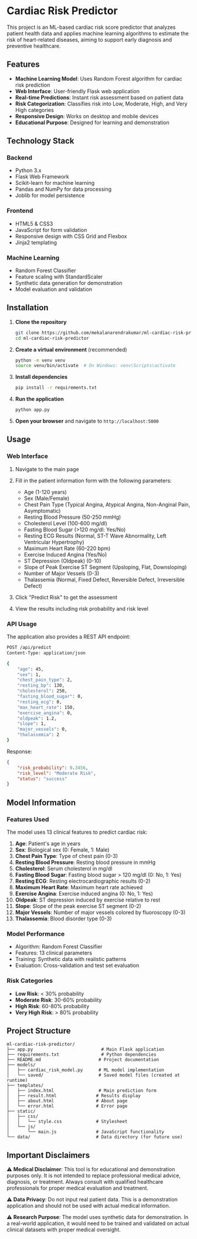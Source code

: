 # Cardiac Risk Predictor

This project is an ML-based cardiac risk score predictor that analyzes patient health data and applies machine learning algorithms to estimate the risk of heart-related diseases, aiming to support early diagnosis and preventive healthcare.

## Features

- **Machine Learning Model**: Uses Random Forest algorithm for cardiac risk prediction
- **Web Interface**: User-friendly Flask web application
- **Real-time Predictions**: Instant risk assessment based on patient data
- **Risk Categorization**: Classifies risk into Low, Moderate, High, and Very High categories
- **Responsive Design**: Works on desktop and mobile devices
- **Educational Purpose**: Designed for learning and demonstration

## Technology Stack

### Backend
- Python 3.x
- Flask Web Framework
- Scikit-learn for machine learning
- Pandas and NumPy for data processing
- Joblib for model persistence

### Frontend
- HTML5 & CSS3
- JavaScript for form validation
- Responsive design with CSS Grid and Flexbox
- Jinja2 templating

### Machine Learning
- Random Forest Classifier
- Feature scaling with StandardScaler
- Synthetic data generation for demonstration
- Model evaluation and validation

## Installation

1. **Clone the repository**
   ```bash
   git clone https://github.com/mekalanarendrakumar/ml-cardiac-risk-predictor.git
   cd ml-cardiac-risk-predictor
   ```

2. **Create a virtual environment** (recommended)
   ```bash
   python -m venv venv
   source venv/bin/activate  # On Windows: venv\Scripts\activate
   ```

3. **Install dependencies**
   ```bash
   pip install -r requirements.txt
   ```

4. **Run the application**
   ```bash
   python app.py
   ```

5. **Open your browser** and navigate to `http://localhost:5000`

## Usage

### Web Interface

1. Navigate to the main page
2. Fill in the patient information form with the following parameters:
   - Age (1-120 years)
   - Sex (Male/Female)
   - Chest Pain Type (Typical Angina, Atypical Angina, Non-Anginal Pain, Asymptomatic)
   - Resting Blood Pressure (50-250 mmHg)
   - Cholesterol Level (100-600 mg/dl)
   - Fasting Blood Sugar (>120 mg/dl: Yes/No)
   - Resting ECG Results (Normal, ST-T Wave Abnormality, Left Ventricular Hypertrophy)
   - Maximum Heart Rate (60-220 bpm)
   - Exercise Induced Angina (Yes/No)
   - ST Depression (Oldpeak) (0-10)
   - Slope of Peak Exercise ST Segment (Upsloping, Flat, Downsloping)
   - Number of Major Vessels (0-3)
   - Thalassemia (Normal, Fixed Defect, Reversible Defect, Irreversible Defect)

3. Click "Predict Risk" to get the assessment
4. View the results including risk probability and risk level

### API Usage

The application also provides a REST API endpoint:

```bash
POST /api/predict
Content-Type: application/json

{
    "age": 45,
    "sex": 1,
    "chest_pain_type": 2,
    "resting_bp": 130,
    "cholesterol": 250,
    "fasting_blood_sugar": 0,
    "resting_ecg": 0,
    "max_heart_rate": 150,
    "exercise_angina": 0,
    "oldpeak": 1.2,
    "slope": 1,
    "major_vessels": 0,
    "thalassemia": 2
}
```

Response:
```json
{
    "risk_probability": 0.3456,
    "risk_level": "Moderate Risk",
    "status": "success"
}
```

## Model Information

### Features Used
The model uses 13 clinical features to predict cardiac risk:

1. **Age**: Patient's age in years
2. **Sex**: Biological sex (0: Female, 1: Male)
3. **Chest Pain Type**: Type of chest pain (0-3)
4. **Resting Blood Pressure**: Resting blood pressure in mmHg
5. **Cholesterol**: Serum cholesterol in mg/dl
6. **Fasting Blood Sugar**: Fasting blood sugar > 120 mg/dl (0: No, 1: Yes)
7. **Resting ECG**: Resting electrocardiographic results (0-2)
8. **Maximum Heart Rate**: Maximum heart rate achieved
9. **Exercise Angina**: Exercise induced angina (0: No, 1: Yes)
10. **Oldpeak**: ST depression induced by exercise relative to rest
11. **Slope**: Slope of the peak exercise ST segment (0-2)
12. **Major Vessels**: Number of major vessels colored by fluoroscopy (0-3)
13. **Thalassemia**: Blood disorder type (0-3)

### Model Performance
- Algorithm: Random Forest Classifier
- Features: 13 clinical parameters
- Training: Synthetic data with realistic patterns
- Evaluation: Cross-validation and test set evaluation

### Risk Categories
- **Low Risk**: < 30% probability
- **Moderate Risk**: 30-60% probability
- **High Risk**: 60-80% probability
- **Very High Risk**: > 80% probability

## Project Structure

```
ml-cardiac-risk-predictor/
├── app.py                          # Main Flask application
├── requirements.txt                # Python dependencies
├── README.md                      # Project documentation
├── models/
│   ├── cardiac_risk_model.py      # ML model implementation
│   └── saved/                     # Saved model files (created at runtime)
├── templates/
│   ├── index.html                 # Main prediction form
│   ├── result.html               # Results display
│   ├── about.html                # About page
│   └── error.html                # Error page
├── static/
│   ├── css/
│   │   └── style.css             # Stylesheet
│   └── js/
│       └── main.js               # JavaScript functionality
└── data/                         # Data directory (for future use)
```

## Important Disclaimers

⚠️ **Medical Disclaimer**: This tool is for educational and demonstration purposes only. It is not intended to replace professional medical advice, diagnosis, or treatment. Always consult with qualified healthcare professionals for proper medical evaluation and treatment.

⚠️ **Data Privacy**: Do not input real patient data. This is a demonstration application and should not be used with actual medical information.

⚠️ **Research Purpose**: The model uses synthetic data for demonstration. In a real-world application, it would need to be trained and validated on actual clinical datasets with proper medical oversight.
